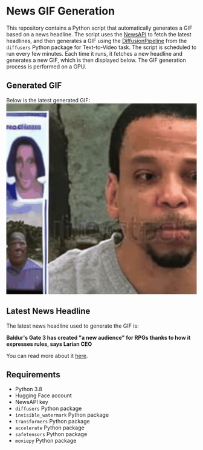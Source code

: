 # News GIF Generation
This repository contains a Python script that automatically generates a GIF based on a news headline. The script uses the [NewsAPI](https://newsapi.org/) to fetch the latest headlines, and then generates a GIF using the [DiffusionPipeline](https://github.com/huggingface/diffusers) from the `diffusers` Python package for Text-to-Video task.
The script is scheduled to run every few minutes. Each time it runs, it fetches a new headline and generates a new GIF, which is then displayed below. The GIF generation process is performed on a GPU.

## Generated GIF
Below is the latest generated GIF:
![Generated GIF](output.gif?raw=true&v=1694120761)

## Latest News Headline
The latest news headline used to generate the GIF is:

**Baldur's Gate 3 has created "a new audience" for RPGs thanks to how it expresses rules, says Larian CEO**

You can read more about it [here](https://www.rockpapershotgun.com/baldurs-gate-3-has-created-a-new-audience-for-rpgs-thanks-to-how-it-expresses-rules-says-larian-ceo).

## Requirements
- Python 3.8
- Hugging Face account
- NewsAPI key
- `diffusers` Python package
- `invisible_watermark` Python package
- `transformers` Python package
- `accelerate` Python package
- `safetensors` Python package
- `moviepy` Python package

